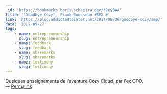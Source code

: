 ```yaml
---
_id: 'https://bookmarks.boris.schapira.dev/?9cy3AA'
title: '"Goodbye Cozy", Frank Rousseau #REX #'
link: 'https://blog.addictedtointer.net/2017/09/26/goodbye-cozy/amp/'
date: '2017-09-27'
tags:
    - name: entrepreneurship
      slug: entrepreneurship
    - name: feedback
      slug: feedback
    - name: sharemarks
      slug: sharemarks
    - name: testimony
      slug: testimony
---
```


Quelques enseignements de l'aventure Cozy Cloud, par l'ex CTO. <br>&#8212;
<a href="https://bookmarks.boris.schapira.dev/?9cy3AA" title="Permalink">Permalink</a>
